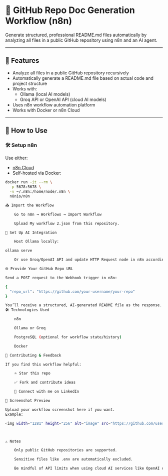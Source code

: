 # 📄 GitHub Repo Doc Generation Workflow (n8n)

Generate structured, professional README.md files automatically by analyzing all files in a public GitHub repository using n8n and an AI agent.

---

## 🚀 Features

- Analyze all files in a public GitHub repository recursively
- Automatically generate a README.md file based on actual code and project structure
- Works with:
  - Ollama (local AI models)
  - Groq API or OpenAI API (cloud AI models)
- Uses n8n workflow automation platform
- Works with Docker or n8n Cloud

---

## 🎯 How to Use

### 🛠️ Setup n8n

Use either:

- [n8n Cloud](https://n8n.io/)
- Self-hosted via Docker:

```bash
docker run -it --rm \
  -p 5678:5678 \
  -v ~/.n8n:/home/node/.n8n \
  n8nio/n8n

📥 Import the Workflow

    Go to n8n → Workflows → Import Workflow

    Upload My workflow 2.json from this repository.

🤖 Set Up AI Integration

    Host Ollama locally:

ollama serve

    Or use Groq/OpenAI API and update HTTP Request node in n8n accordingly.

🌐 Provide Your GitHub Repo URL

Send a POST request to the Webhook trigger in n8n:

{
  "repo_url": "https://github.com/your-username/your-repo"
}

You’ll receive a structured, AI-generated README file as the response.
🛠️ Technologies Used

    n8n

    Ollama or Groq

    PostgreSQL (optional for workflow state/history)

    Docker

📢 Contributing & Feedback

If you find this workflow helpful:

    ⭐ Star this repo

    ✅ Fork and contribute ideas

    💬 Connect with me on LinkedIn

📸 Screenshot Preview

Upload your workflow screenshot here if you want.
Example:

<img width="1281" height="256" alt="image" src="https://github.com/user-attachments/assets/019110ba-4fd7-489e-b05c-cc54d9038090" />



⚠️ Notes

    Only public GitHub repositories are supported.

    Sensitive files like .env are automatically excluded.

    Be mindful of API limits when using cloud AI services like OpenAI or Groq.
